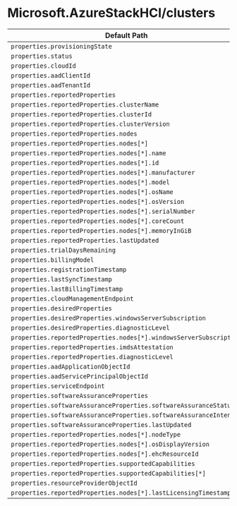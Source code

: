 # Microsoft.AzureStackHCI/clusters

| Default Path | Alias |
|---|---|
| `properties.provisioningState` | `Microsoft.AzureStackHCI/clusters/provisioningState` |
| `properties.status` | `Microsoft.AzureStackHCI/clusters/status` |
| `properties.cloudId` | `Microsoft.AzureStackHCI/clusters/cloudId` |
| `properties.aadClientId` | `Microsoft.AzureStackHCI/clusters/aadClientId` |
| `properties.aadTenantId` | `Microsoft.AzureStackHCI/clusters/aadTenantId` |
| `properties.reportedProperties` | `Microsoft.AzureStackHCI/clusters/reportedProperties` |
| `properties.reportedProperties.clusterName` | `Microsoft.AzureStackHCI/clusters/reportedProperties.clusterName` |
| `properties.reportedProperties.clusterId` | `Microsoft.AzureStackHCI/clusters/reportedProperties.clusterId` |
| `properties.reportedProperties.clusterVersion` | `Microsoft.AzureStackHCI/clusters/reportedProperties.clusterVersion` |
| `properties.reportedProperties.nodes` | `Microsoft.AzureStackHCI/clusters/reportedProperties.nodes` |
| `properties.reportedProperties.nodes[*]` | `Microsoft.AzureStackHCI/clusters/reportedProperties.nodes[*]` |
| `properties.reportedProperties.nodes[*].name` | `Microsoft.AzureStackHCI/clusters/reportedProperties.nodes[*].name` |
| `properties.reportedProperties.nodes[*].id` | `Microsoft.AzureStackHCI/clusters/reportedProperties.nodes[*].id` |
| `properties.reportedProperties.nodes[*].manufacturer` | `Microsoft.AzureStackHCI/clusters/reportedProperties.nodes[*].manufacturer` |
| `properties.reportedProperties.nodes[*].model` | `Microsoft.AzureStackHCI/clusters/reportedProperties.nodes[*].model` |
| `properties.reportedProperties.nodes[*].osName` | `Microsoft.AzureStackHCI/clusters/reportedProperties.nodes[*].osName` |
| `properties.reportedProperties.nodes[*].osVersion` | `Microsoft.AzureStackHCI/clusters/reportedProperties.nodes[*].osVersion` |
| `properties.reportedProperties.nodes[*].serialNumber` | `Microsoft.AzureStackHCI/clusters/reportedProperties.nodes[*].serialNumber` |
| `properties.reportedProperties.nodes[*].coreCount` | `Microsoft.AzureStackHCI/clusters/reportedProperties.nodes[*].coreCount` |
| `properties.reportedProperties.nodes[*].memoryInGiB` | `Microsoft.AzureStackHCI/clusters/reportedProperties.nodes[*].memoryInGiB` |
| `properties.reportedProperties.lastUpdated` | `Microsoft.AzureStackHCI/clusters/reportedProperties.lastUpdated` |
| `properties.trialDaysRemaining` | `Microsoft.AzureStackHCI/clusters/trialDaysRemaining` |
| `properties.billingModel` | `Microsoft.AzureStackHCI/clusters/billingModel` |
| `properties.registrationTimestamp` | `Microsoft.AzureStackHCI/clusters/registrationTimestamp` |
| `properties.lastSyncTimestamp` | `Microsoft.AzureStackHCI/clusters/lastSyncTimestamp` |
| `properties.lastBillingTimestamp` | `Microsoft.AzureStackHCI/clusters/lastBillingTimestamp` |
| `properties.cloudManagementEndpoint` | `Microsoft.AzureStackHCI/clusters/cloudManagementEndpoint` |
| `properties.desiredProperties` | `Microsoft.AzureStackHCI/clusters/desiredProperties` |
| `properties.desiredProperties.windowsServerSubscription` | `Microsoft.AzureStackHCI/clusters/desiredProperties.windowsServerSubscription` |
| `properties.desiredProperties.diagnosticLevel` | `Microsoft.AzureStackHCI/clusters/desiredProperties.diagnosticLevel` |
| `properties.reportedProperties.nodes[*].windowsServerSubscription` | `Microsoft.AzureStackHCI/clusters/reportedProperties.nodes[*].windowsServerSubscription` |
| `properties.reportedProperties.imdsAttestation` | `Microsoft.AzureStackHCI/clusters/reportedProperties.imdsAttestation` |
| `properties.reportedProperties.diagnosticLevel` | `Microsoft.AzureStackHCI/clusters/reportedProperties.diagnosticLevel` |
| `properties.aadApplicationObjectId` | `Microsoft.AzureStackHCI/clusters/aadApplicationObjectId` |
| `properties.aadServicePrincipalObjectId` | `Microsoft.AzureStackHCI/clusters/aadServicePrincipalObjectId` |
| `properties.serviceEndpoint` | `Microsoft.AzureStackHCI/clusters/serviceEndpoint` |
| `properties.softwareAssuranceProperties` | `Microsoft.AzureStackHCI/clusters/softwareAssuranceProperties` |
| `properties.softwareAssuranceProperties.softwareAssuranceStatus` | `Microsoft.AzureStackHCI/clusters/softwareAssuranceProperties.softwareAssuranceStatus` |
| `properties.softwareAssuranceProperties.softwareAssuranceIntent` | `Microsoft.AzureStackHCI/clusters/softwareAssuranceProperties.softwareAssuranceIntent` |
| `properties.softwareAssuranceProperties.lastUpdated` | `Microsoft.AzureStackHCI/clusters/softwareAssuranceProperties.lastUpdated` |
| `properties.reportedProperties.nodes[*].nodeType` | `Microsoft.AzureStackHCI/clusters/reportedProperties.nodes[*].nodeType` |
| `properties.reportedProperties.nodes[*].osDisplayVersion` | `Microsoft.AzureStackHCI/clusters/reportedProperties.nodes[*].osDisplayVersion` |
| `properties.reportedProperties.nodes[*].ehcResourceId` | `Microsoft.AzureStackHCI/clusters/reportedProperties.nodes[*].ehcResourceId` |
| `properties.reportedProperties.supportedCapabilities` | `Microsoft.AzureStackHCI/clusters/reportedProperties.supportedCapabilities` |
| `properties.reportedProperties.supportedCapabilities[*]` | `Microsoft.AzureStackHCI/clusters/reportedProperties.supportedCapabilities[*]` |
| `properties.resourceProviderObjectId` | `Microsoft.AzureStackHCI/clusters/resourceProviderObjectId` |
| `properties.reportedProperties.nodes[*].lastLicensingTimestamp` | `Microsoft.AzureStackHCI/clusters/reportedProperties.nodes[*].lastLicensingTimestamp` |

